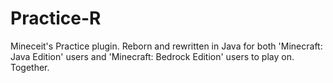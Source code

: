 # Practice-R

Mineceit's Practice plugin. Reborn and rewritten in Java for both 'Minecraft: Java Edition' users and 'Minecraft: Bedrock Edition' users to play on. Together.
